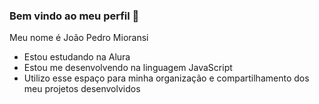 ### Bem vindo ao meu perfil 💸

Meu nome é João Pedro Mioransi

- Estou estudando na Alura
- Estou me desenvolvendo na linguagem  JavaScript
- Utilizo esse espaço para minha organização e compartilhamento dos meu projetos desenvolvidos

